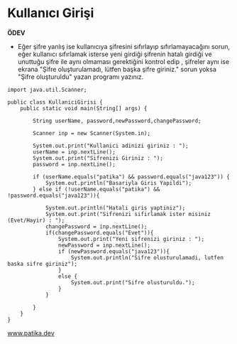 # Kullanıcı Girişi 

**ÖDEV**
* Eğer şifre yanlış ise kullanıcıya şifresini sıfırlayıp sıfırlamayacağını sorun, eğer kullanıcı sıfırlamak isterse yeni girdiği şifrenin hatalı girdiği ve unuttuğu şifre ile aynı olmaması gerektiğini kontrol edip , şifreler aynı ise ekrana "Şifre oluşturulamadı, lütfen başka şifre giriniz." sorun yoksa "Şifre oluşturuldu" yazan programı yazınız.

```
import java.util.Scanner;

public class KullaniciGirisi {
    public static void main(String[] args) {

        String userName, password,newPassword,changePassword;

        Scanner inp = new Scanner(System.in);

        System.out.print("Kullanici adinizi giriniz : ");
        userName = inp.nextLine();
        System.out.print("Sifrenizi Giriniz : ");
        password = inp.nextLine();

        if (userName.equals("patika") && password.equals("java123")) {
            System.out.println("Basariyla Giris Yapildi");
        } else if (!userName.equals("patika") && !password.equals("java123")){

            System.out.println("Hatali giris yaptiniz");
            System.out.print("Sifrenizi sifirlamak ister misiniz (Evet/Hayir) : ");
            changePassword = inp.nextLine();
            if(changePassword.equals("Evet")){
                System.out.print("Yeni sifrenizi giriniz : ");
                newPassword = inp.nextLine();
                if (newPassword.equals("java123")){
                    System.out.println("Sifre olusturulamadi, lutfen baska sifre giriniz");
                }
                else {
                    System.out.print("Sifre olusturuldu.");
                }
            }

        }
    }
}

```
www.patika.dev
